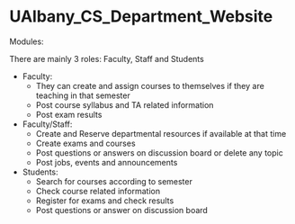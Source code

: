 # UAlbany_CS_Department_Website

Modules:
 
There are mainly 3 roles: Faculty, Staff and Students

* Faculty:
  * They can create and assign courses to themselves if they are teaching in that semester
  * Post course syllabus and TA related information
  * Post exam results
* Faculty/Staff:
  * Create and Reserve departmental resources if available at that time
  * Create exams and courses
  * Post questions or answers on discussion board or delete any topic
  * Post jobs, events and announcements
* Students:
  * Search for courses according to semester
  * Check course related information
  * Register for exams and check results
  * Post questions or answer on discussion board
  
